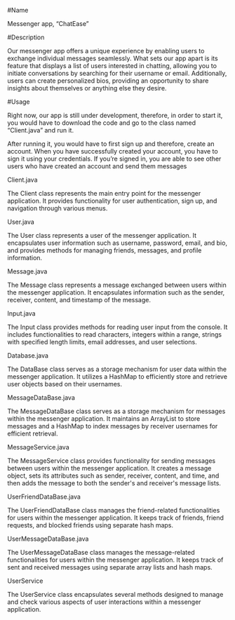 #Name

Messenger app, “ChatEase”

#Description

Our messenger app offers a unique experience by enabling users to exchange individual messages seamlessly. What sets our app apart is its feature that displays a list of users interested in chatting, allowing you to initiate conversations by searching for their username or email. Additionally, users can create personalized bios, providing an opportunity to share insights about themselves or anything else they desire.

#Usage

Right now, our app is still under development, therefore, in order to start it, you would have to download the code and go to the class named “Client.java” and run it. 

After running it, you would have to first sign up and therefore, create an account. When you have successfully created your account, you have to sign it using your credentials. If you’re signed in, you are able to see other users who have created an account and send them messages 


Client.java

The Client class represents the main entry point for the messenger application. It provides functionality for user authentication, sign up, and navigation through various menus.

User.java

The User class represents a user of the messenger application. It encapsulates user information such as username, password, email, and bio, and provides methods for managing friends, messages, and profile information.

Message.java

The Message class represents a message exchanged between users within the messenger application. It encapsulates information such as the sender, receiver, content, and timestamp of the message.

Input.java

 The Input class provides methods for reading user input from the console. It includes functionalities to read characters, integers within a range, strings with specified length limits, email addresses, and user selections.

Database.java

The DataBase class serves as a storage mechanism for user data within the messenger application. It utilizes a HashMap to efficiently store and retrieve user objects based on their usernames.

MessageDataBase.java

The MessageDataBase class serves as a storage mechanism for messages within the messenger application. It maintains an ArrayList to store messages and a HashMap to index messages by receiver usernames for efficient retrieval.

MessageService.java

The MessageService class provides functionality for sending messages between users within the messenger application. It creates a message object, sets its attributes such as sender, receiver, content, and time, and then adds the message to both the sender's and receiver's message lists.

UserFriendDataBase.java

The UserFriendDataBase class manages the friend-related functionalities for users within the messenger application. It keeps track of friends, friend requests, and blocked friends using separate hash maps. 

UserMessageDataBase.java

The UserMessageDataBase class manages the message-related functionalities for users within the messenger application. It keeps track of sent and received messages using separate array lists and hash maps. 

UserService

The UserService class encapsulates several methods designed to manage and check various aspects of user interactions within a messenger application.
	
